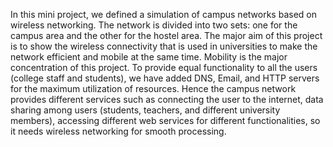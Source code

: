 In this mini project, we defined a simulation of campus networks based on wireless networking. The network is divided into two sets: one for the campus area and the other for the hostel area.
The major aim of this project is to show the wireless connectivity that is used in universities to make the network efficient and mobile at the same time. Mobility is the major concentration of this project. To provide equal functionality to all the users (college staff and students), we have added DNS, Email, and HTTP servers for the maximum utilization of resources. 
Hence the campus network provides different services such as connecting the user to the internet, data sharing among users (students, teachers, and different university members), accessing different web services for different functionalities, so it needs wireless networking for smooth processing.
